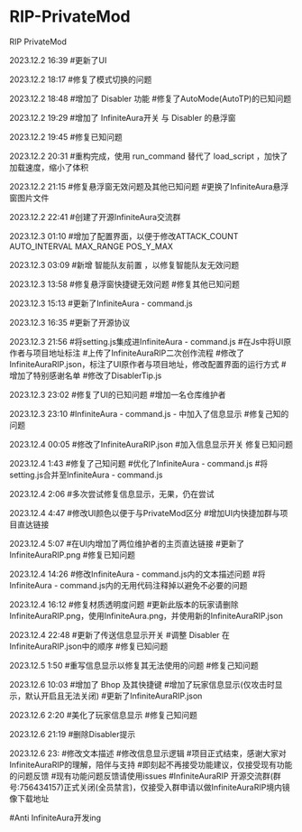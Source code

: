 # RIP-PrivateMod
RIP PrivateMod

2023.12.2 16:39
#更新了UI

2023.12.2 18:17
#修复了模式切换的问题

2023.12.2 18:48
#增加了 Disabler 功能
#修复了AutoMode(AutoTP)的已知问题

2023.12.2 19:29
#增加了 InfiniteAura开关 与 Disabler 的悬浮窗

2023.12.2 19:45
#修复已知问题

2023.12.2 20:31
#重构完成，使用 run_command 替代了 load_script ，加快了加载速度，缩小了体积

2023.12.2 21:15
#修复悬浮窗无效问题及其他已知问题
#更换了InfiniteAura悬浮窗图片文件

2023.12.2 22:41
#创建了开源InfiniteAura交流群

2023.12.3 01:10
#增加了配置界面，以便于修改ATTACK_COUNT AUTO_INTERVAL MAX_RANGE POS_Y_MAX

2023.12.3 03:09
#新增 智能队友前置 ，以修复智能队友无效问题

2023.12.3 13:58
#修复悬浮窗快捷键无效问题
#修复其他已知问题

2023.12.3 15:13
#更新了InfiniteAura - command.js

2023.12.3 16:35
#更新了开源协议

2023.12.3 21:56
#将setting.js集成进InfiniteAura - command.js
#在Js中将UI原作者与项目地址标注
#上传了InfiniteAuraRIP二次创作流程
#修改了InfiniteAuraRIP.json，标注了UI原作者与项目地址，修改配置界面的运行方式
#增加了特别感谢名单
#修改了DisablerTip.js

2023.12.3 23:02
#修复了UI的已知问题
#增加一名仓库维护者

2023.12.3 23:10
#InfiniteAura - command.js - 中加入了信息显示
#修复己知的问题

2023.12.4 00:05
#修改了InfiniteAuraRIP.json
#加入信息显示开关
修复已知问题

2023.12.4 1:43
#修复了己知问题
#优化了InfiniteAura - command.js
#将setting.js合并至InfiniteAura - command.js

2023.12.4 2:06
#多次尝试修复信息显示，无果，仍在尝试

2023.12.4 4:47
#修改UI颜色以便于与PrivateMod区分
#增加UI内快捷加群与项目直达链接

2023.12.4 5:07
#在UI内增加了两位维护者的主页直达链接
#更新了InfiniteAuraRIP.png
#修复已知问题

2023.12.4 14:26
#修改InfiniteAura - command.js内的文本描述问题
#将InfiniteAura - command.js内的无用代码注释掉以避免不必要的问题

2023.12.4 16:12
#修复材质透明度问题
#更新此版本的玩家请删除InfiniteAuraRIP.png，使用InfiniteAura.png，并使用新的InfiniteAuraRIP.json

2023.12.4 22:48
#更新了传送信息显示开关
#调整 Disabler 在InfiniteAuraRIP.json中的顺序
#修复已知问题

2023.12.5 1:50
#重写信息显示以修复其无法使用的问题
#修复己知问题

2023.12.6 10:03
#增加了 Bhop 及其快捷键
#增加了玩家信息显示(仅攻击时显示，默认开启且无法关闭)
#更新了InfiniteAuraRIP.json

2023.12.6 2:20
#美化了玩家信息显示
#修复己知问题

2023.12.6 21:19
#删除Disabler提示

2023.12.6 23:
#修改文本描述
#修改信息显示逻辑
#项目正式结束，感谢大家对InfiniteAuraRIP的理解，陪伴与支持
#即刻起不再接受功能建议，仅接受现有功能的问题反馈
#现有功能问题反馈请使用issues
#InfiniteAuraRIP 开源交流群(群号:756434157)正式关闭(全员禁言)，仅接受入群申请以做InfiniteAuraRIP境内镜像下载地址















#Anti InfiniteAura开发ing
